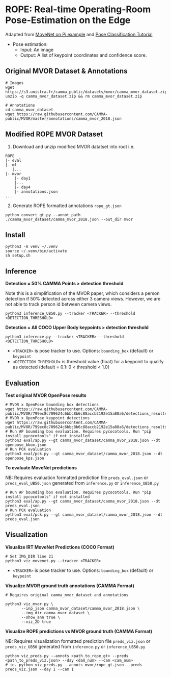 # ROPE: Real-time Operating-Room Pose-Estimation on the Edge

Adapted from [MoveNet on Pi example](https://github.com/tensorflow/examples/tree/6d5dfdca227b64ea68c6a58f532666e5822764a0/lite/examples/pose_estimation/raspberry_pi) and [Pose Classification Tutorial](https://www.tensorflow.org/lite/tutorials/pose_classification)

*   Pose estimation: 
    *   Input: An image
    *   Output: A list of keypoint coordinates and confidence score.

## Original MVOR Dataset & Annotations

```
# Images
wget https://s3.unistra.fr/camma_public/datasets/mvor/camma_mvor_dataset.zip
unzip -q camma_mvor_dataset.zip && rm camma_mvor_dataset.zip

# Annotations
cd camma_mvor_dataset
wget https://raw.githubusercontent.com/CAMMA-public/MVOR/master/annotations/camma_mvor_2018.json
```

## Modified ROPE MVOR Dataset

1. Download and unzip modified MVOR datatset into root i.e.
```
ROPE
|- eval
|- ml
   |...
|- mvor
    |- day1
    |...
    |- day4
    |- annotations.json
...
```

2. Generate ROPE formatted annotations `rope_gt.json`

```
python convert_gt.py --annot_path ./camma_mvor_dataset/camma_mvor_2018.json --out_dir mvor
```

## Install

```
python3 -m venv ~/.venv
source ~/.venv/bin/activate
sh setup.sh
```

## Inference

**Detection = 50% CAMMA Points > detection threshold**

Note this is a simplification of the MVOR paper, which considers a person detection if 50% detected 
across either 3 camera views. However, we are not able to track person id between camera views.

```
python3 inference_UB50.py --tracker <TRACKER> --threshold <DETECTION_THRESHOLD>
```

**Detection = All COCO Upper Body keypoints > detection threshold**

```
python3 inference.py --tracker <TRACKER> --threshold <DETECTION_THRESHOLD>
```

* `<TRACKER>` is pose tracker to use. Options: `bounding_box` (default) or `keypoint`
* `<DETECTION_THRESHOLD>` is threshold value (float) for a keypoint to qualify as detected 
(default = 0.1: 0 < threshold < 1.0)

## Evaluation


**Test original MVOR OpenPose results**

```
# MVOR x OpenPose bounding box detections
wget https://raw.githubusercontent.com/CAMMA-public/MVOR/799ec8c709624c6bbc8b6c88accb2192e15a88a6/detections_results/openpose_bbox.json
# MVOR x OpenPose keypoint detections
wget https://raw.githubusercontent.com/CAMMA-public/MVOR/799ec8c709624c6bbc8b6c88accb2192e15a88a6/detections_results/openpose_kps.json
# Run AP bounding box evaluation. Requires pycocotools. Run "pip install pycocotools" if not installed
python3 eval/ap.py --gt camma_mvor_dataset/camma_mvor_2018.json --dt openpose_bbox.json
# Run PCK evaluation
python3 eval/pck.py --gt camma_mvor_dataset/camma_mvor_2018.json --dt openpose_kps.json
```

**To evaluate MoveNet predictions**

NB: Requires evaluation formatted prediction file `preds_eval.json` or `preds_eval_UB50.json` generated from `inference.py` or `inference_UB50.py`

```
# Run AP bounding box evaluation. Requires pycocotools. Run "pip install pycocotools" if not installed
python3 eval/ap.py --gt camma_mvor_dataset/camma_mvor_2018.json --dt preds_eval.json
# Run PCK evaluation
python3 eval/pck.py --gt camma_mvor_dataset/camma_mvor_2018.json --dt preds_eval.json
```

## Visualization

**Visualize IRT MoveNet Predictions (COCO Format)**

```
# Set IMG_DIR line 21
python3 viz_movenet.py --tracker <TRACKER>
```

* `<TRACKER>` is pose tracker to use. Options: `bounding_box` (default) or `keypoint`

**Visualize MVOR ground truth annotations (CAMMA Format)**

```
# Requires original camma_mvor_dataset and annotations

python3 viz_mvor.py \
       --inp_json camma_mvor_dataset/camma_mvor_2018.json \
       --img_dir camma_mvor_dataset \
       --show_ann true \
       --viz_2D true
```


**Visualize ROPE predictions vs MVOR ground truth (CAMMA Format)**

NB: Requires visualization formatted prediction file `preds_viz.json` or `preds_viz_UB50` generated from `inference.py` or `inference_UB50.py`

```
python viz_preds.py --annots <path_to_rope_gt> --preds <path_to_preds_viz.json> --day <dam_num> --cam <cam_num>
# ie. python viz_preds.py --annots mvor/rope_gt.json --preds preds_viz.json --day 1 --cam 1
```